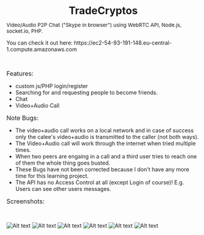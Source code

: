 <p style="text-align: center;"><span style="font-size: 20pt;"><strong>TradeCryptos</strong></span></p>
<p><span style="font-size: 10pt;">Video/Audio P2P Chat ("Skype in browser") using WebRTC API, Node.js, socket.io, PHP.</span></p>
You can check it out here: https://ec2-54-93-191-148.eu-central-1.compute.amazonaws.com
<p>&nbsp;</p>
<p><span style="font-size: 12pt;">Features:</span></p>
<ul>
<li>custom js/PHP login/register</li>
<li>Searching for and requesting people to become friends.</li>
<li>Chat</li>
<li>Video+Audio Call</li>
</ul>
<p><span style="font-size: 12pt;">Note Bugs:</span></p>
<ul>
<li>The video+audio call works on a local network and in case of success only the calee's video+audio is transmitted to the caller (not both ways). </li>
  <li> The Video+Audio call will work through the internet when tried multiple times. </li>
  <li> When two peers are engaing in a call and a third user tries to reach one of them the whole thing goes busted. </li>
<li> These Bugs have not been corrected because I don't have any more time for this learning project.</li>
  <li> The API has no Access Control at all (except Login of course)! E.g. Users can see other users messages. </li>


</ul>

<p><span style="font-size: 12pt;">Screenshots:</span></p>
<p>&nbsp;</p>

![Alt text](http://ec2-54-93-229-217.eu-central-1.compute.amazonaws.com/screenshots/outs/1.PNG "Optional title")
![Alt text](http://ec2-54-93-229-217.eu-central-1.compute.amazonaws.com/screenshots/outs/2.PNG "Optional title")
![Alt text](http://ec2-54-93-229-217.eu-central-1.compute.amazonaws.com/screenshots/outs/3.PNG "Optional title")
![Alt text](http://ec2-54-93-229-217.eu-central-1.compute.amazonaws.com/screenshots/outs/4.PNG "Optional title")
![Alt text](http://ec2-54-93-229-217.eu-central-1.compute.amazonaws.com/screenshots/outs/5.PNG "Optional title")
![Alt text](http://ec2-54-93-229-217.eu-central-1.compute.amazonaws.com/screenshots/outs/6.PNG "Optional title")






